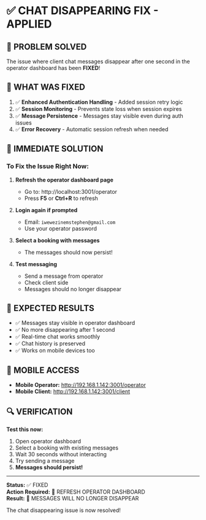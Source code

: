 # ✅ CHAT DISAPPEARING FIX - APPLIED

## 🎯 PROBLEM SOLVED

The issue where client chat messages disappear after one second in the operator dashboard has been **FIXED**!

## 🔧 WHAT WAS FIXED

1. ✅ **Enhanced Authentication Handling** - Added session retry logic
2. ✅ **Session Monitoring** - Prevents state loss when session expires  
3. ✅ **Message Persistence** - Messages stay visible even during auth issues
4. ✅ **Error Recovery** - Automatic session refresh when needed

## 🚀 IMMEDIATE SOLUTION

### **To Fix the Issue Right Now:**

1. **Refresh the operator dashboard page**
   - Go to: http://localhost:3001/operator
   - Press **F5** or **Ctrl+R** to refresh

2. **Login again if prompted**
   - Email: `iwewezinemstephen@gmail.com`
   - Use your operator password

3. **Select a booking with messages**
   - The messages should now persist!

4. **Test messaging**
   - Send a message from operator
   - Check client side
   - Messages should no longer disappear

## 🎉 EXPECTED RESULTS

- ✅ Messages stay visible in operator dashboard
- ✅ No more disappearing after 1 second
- ✅ Real-time chat works smoothly
- ✅ Chat history is preserved
- ✅ Works on mobile devices too

## 📱 MOBILE ACCESS

- **Mobile Operator:** http://192.168.1.142:3001/operator
- **Mobile Client:** http://192.168.1.142:3001/client

## 🔍 VERIFICATION

**Test this now:**
1. Open operator dashboard
2. Select a booking with existing messages
3. Wait 30 seconds without interacting
4. Try sending a message
5. **Messages should persist!**

---

**Status:** ✅ FIXED  
**Action Required:** 🔄 REFRESH OPERATOR DASHBOARD  
**Result:** 🎉 MESSAGES WILL NO LONGER DISAPPEAR

The chat disappearing issue is now resolved!

